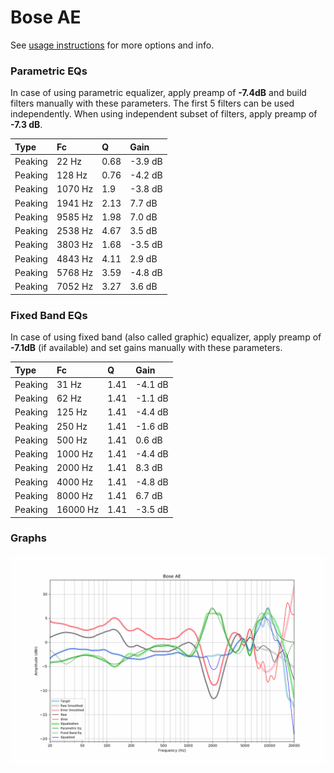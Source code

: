 # Bose AE
See [usage instructions](https://github.com/jaakkopasanen/AutoEq#usage) for more options and info.

### Parametric EQs
In case of using parametric equalizer, apply preamp of **-7.4dB** and build filters manually
with these parameters. The first 5 filters can be used independently.
When using independent subset of filters, apply preamp of **-7.3 dB**.

| Type    | Fc      |    Q | Gain    |
|:--------|:--------|:-----|:--------|
| Peaking | 22 Hz   | 0.68 | -3.9 dB |
| Peaking | 128 Hz  | 0.76 | -4.2 dB |
| Peaking | 1070 Hz | 1.9  | -3.8 dB |
| Peaking | 1941 Hz | 2.13 | 7.7 dB  |
| Peaking | 9585 Hz | 1.98 | 7.0 dB  |
| Peaking | 2538 Hz | 4.67 | 3.5 dB  |
| Peaking | 3803 Hz | 1.68 | -3.5 dB |
| Peaking | 4843 Hz | 4.11 | 2.9 dB  |
| Peaking | 5768 Hz | 3.59 | -4.8 dB |
| Peaking | 7052 Hz | 3.27 | 3.6 dB  |

### Fixed Band EQs
In case of using fixed band (also called graphic) equalizer, apply preamp of **-7.1dB**
(if available) and set gains manually with these parameters.

| Type    | Fc       |    Q | Gain    |
|:--------|:---------|:-----|:--------|
| Peaking | 31 Hz    | 1.41 | -4.1 dB |
| Peaking | 62 Hz    | 1.41 | -1.1 dB |
| Peaking | 125 Hz   | 1.41 | -4.4 dB |
| Peaking | 250 Hz   | 1.41 | -1.6 dB |
| Peaking | 500 Hz   | 1.41 | 0.6 dB  |
| Peaking | 1000 Hz  | 1.41 | -4.4 dB |
| Peaking | 2000 Hz  | 1.41 | 8.3 dB  |
| Peaking | 4000 Hz  | 1.41 | -4.8 dB |
| Peaking | 8000 Hz  | 1.41 | 6.7 dB  |
| Peaking | 16000 Hz | 1.41 | -3.5 dB |

### Graphs
![](./Bose%20AE.png)